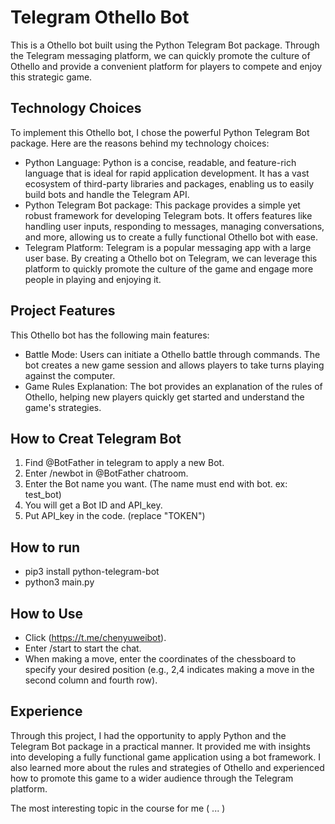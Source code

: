 # Telegram Othello Bot
This is a Othello bot built using the Python Telegram Bot package. Through the Telegram messaging platform, we can quickly promote the culture of Othello and provide a convenient platform for players to compete and enjoy this strategic game.

## Technology Choices

To implement this Othello bot, I chose the powerful Python Telegram Bot package. Here are the reasons behind my technology choices:

- Python Language: Python is a concise, readable, and feature-rich language that is ideal for rapid application development. It has a vast ecosystem of third-party libraries and packages, enabling us to easily build bots and handle the Telegram API.
- Python Telegram Bot package: This package provides a simple yet robust framework for developing Telegram bots. It offers features like handling user inputs, responding to messages, managing conversations, and more, allowing us to create a fully functional Othello bot with ease.
- Telegram Platform: Telegram is a popular messaging app with a large user base. By creating a Othello bot on Telegram, we can leverage this platform to quickly promote the culture of the game and engage more people in playing and enjoying it.
## Project Features

This Othello bot has the following main features:

- Battle Mode: Users can initiate a Othello battle through commands. The bot creates a new game session and allows players to take turns playing against the computer.
- Game Rules Explanation: The bot provides an explanation of the rules of Othello, helping new players quickly get started and understand the game's strategies.

## How to Creat Telegram Bot

1. Find @BotFather in telegram to apply a new Bot.
2. Enter /newbot in @BotFather chatroom.
3. Enter the Bot name you want. (The name must end with bot. ex: test_bot)
4. You will get a Bot ID and API_key.
5. Put API_key in the code. (replace "TOKEN")


## How to run

- pip3 install python-telegram-bot
- python3 main.py

## How to Use

- Click (https://t.me/chenyuweibot).
- Enter /start to start the chat.
- When making a move, enter the coordinates of the chessboard to specify your desired position (e.g., 2,4 indicates making a move in the second column and fourth row).

##  Experience

Through this project, I had the opportunity to apply Python and the Telegram Bot package in a practical manner. It provided me with insights into developing a fully functional game application using a bot framework. I also learned more about the rules and strategies of Othello and experienced how to promote this game to a wider audience through the Telegram platform.

The most interesting topic in the course for me ( ... )

